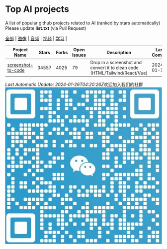 # Top AI projects
A list of popular github projects related to AI (ranked by stars automatically)
Please update **list.txt** (via Pull Request)

<a href="./README.md">全部</a> |   <a href="./READMEpicture.md">图像</a> |   <a href="./READMEaudio.md">音频</a> | <a href="./READMEvideo.md">视频</a> | <a href="./READMElearn.md">学习</a> | 

| Project Name | Stars | Forks | Open Issues | Description | Last Commit |
| ------------ | ----- | ----- | ----------- | ----------- | ----------- |
| [screenshot-to-code](https://github.com/abi/screenshot-to-code) | 34557 | 4025 | 79 | Drop in a screenshot and convert it to clean code (HTML/Tailwind/React/Vue) | 2024-01-11 |

*Last Automatic Update: 2024-01-26T04:20:26Z*欢迎加入我们的社群 ![](https://raw.githubusercontent.com/mouuii/picture/master/weichat.jpg) 